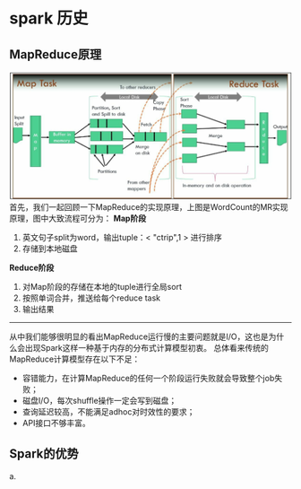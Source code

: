 # spark 历史

## MapReduce原理
![](/assets/mapreduce.jpg)                    
首先，我们一起回顾一下MapReduce的实现原理，上图是WordCount的MR实现原理，图中大致流程可分为：
**Map阶段**
1. 英文句子split为word，输出tuple：&lt; "ctrip",1 &gt; 进行排序
2. 存储到本地磁盘

**Reduce阶段**
1. 对Map阶段的存储在本地的tuple进行全局sort
2. 按照单词合并，推送给每个reduce task
3. 输出结果
---
从中我们能够很明显的看出MapReduce运行慢的主要问题就是I/O，这也是为什么会出现Spark这样一种基于内存的分布式计算模型初衷。
总体看来传统的MapReduce计算模型存在以下不足：
* 容错能力，在计算MapReduce的任何一个阶段运行失败就会导致整个job失败；
* 磁盘I/O，每次shuffle操作一定会写到磁盘；
* 查询延迟较高，不能满足adhoc对时效性的要求；
* API接口不够丰富。

## Spark的优势
a. 


